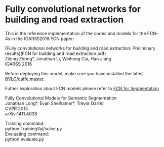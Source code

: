 # Fully convolutional networks for building and road extraction

This is the reference implementation of the codes and models for the FCN-4s in the IGARSS2016 FCN paper:<br />

[Fully convolutional networks for building and road extraction: Preliminary results](FCN for building and road extraction.pdf)<br />
Zilong Zhong*, Jonathan Li, Weihong Cui, Han Jiang<br />
IGARSS 2016<br />

Before deploying this model, make sure you have installed the latest [BVLC/caffe:master.](https://github.com/BVLC/caffe)<br />

Futher exploration about FCN models please refer to [FCN for Segmentation](https://github.com/shelhamer/fcn.berkeleyvision.org)<br />

Fully Convolutional Models for Semantic Segmentation<br />
Jonathan Long*, Evan Shelhamer*, Trevor Darrell<br />
CVPR 2015<br />
arXiv:1411.4038<br />

Training command:<br />
python TrainingVal/solve.py<br />
Evaluating command:<br />
python evaluate.py<br />